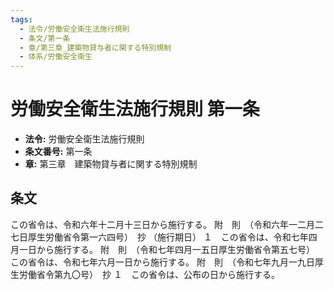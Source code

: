 ```yaml
---
tags:
  - 法令/労働安全衛生法施行規則
  - 条文/第一条
  - 章/第三章_建築物貸与者に関する特別規制
  - 体系/労働安全衛生
---
```

# 労働安全衛生法施行規則 第一条

- **法令:** 労働安全衛生法施行規則
- **条文番号:** 第一条
- **章:** 第三章　建築物貸与者に関する特別規制

## 条文
この省令は、令和六年十二月十三日から施行する。
附　則　（令和六年一二月二七日厚生労働省令第一六四号）　抄
（施行期日）
１　この省令は、令和七年四月一日から施行する。
附　則　（令和七年四月一五日厚生労働省令第五七号）
この省令は、令和七年六月一日から施行する。
附　則　（令和七年九月一九日厚生労働省令第九〇号）　抄
１　この省令は、公布の日から施行する。

